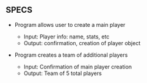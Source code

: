 ## SPECS
* Program allows user to create a main player
  * Input: Player info: name, stats, etc
  * Output: confirmation, creation of player object
  
* Program creates a team of additional players
  * Input: Confirmation of main player creation
  * Output: Team of 5 total players
